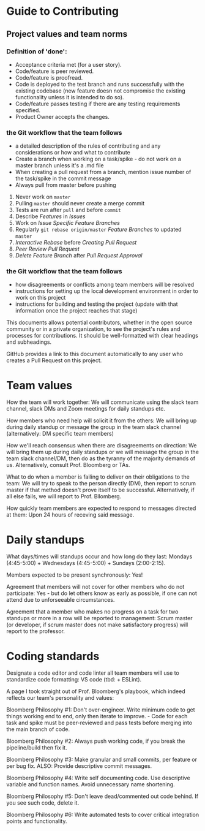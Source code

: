 # Guide to Contributing

## Project values and team norms

### Definition of 'done':
- Acceptance criteria met (for a user story).<br>
- Code/feature is peer reviewed. <br>
- Code/feature is proofread. <br>
- Code is deployed to the test branch and runs successfully with the existing codebase (new feature doesn not compromise the existing functionality unless it is intended to do so). <br>
- Code/feature passes testing if there are any testing requirements specified. <br>
- Product Owner accepts the changes. <br>

### the Git workflow that the team follows
- a detailed description of the rules of contributing and any considerations or how and what to contribute
- Create a branch when working on a task/spike - do not work on a master branch unless it's a .md file 
- When creating a pull request from a branch, mention issue number of the task/spike in the commit message
- Always pull from master before pushing


1. Never work on ``master``
2. Pulling ``master`` should never create a merge commit
3. Tests are run after ``pull`` and before ``commit``
3. Describe _Features_ in _Issues_
4. Work on _Issue Specific Feature Branches_
5. Regularly ``git rebase origin/master`` _Feature Branches_ to updated ``master``
6. _Interactive Rebase_ before _Creating Pull Request_
7. _Peer Review Pull Request_
8. _Delete Feature Branch_ after _Pull Request Approval_

### the Git workflow that the team follows

- how disagreements or conflicts among team members will be resolved
- instructions for setting up the local development environment in order to work on this project
- instructions for building and testing the project (update with that information once the project reaches that stage)

This documents allows potential contributors, whether in the open source community or in a private organization, to see the project's rules and processes for contributions. It should be well-formatted with clear headings and subheadings.  

GitHub provides a link to this document automatically to any user who creates a Pull Request on this project.

# Team values

How the team will work together: We will communicate using the slack team channel, slack DMs and Zoom meetings for daily standups etc.

How members who need help will solicit it from the others: We will bring up during daily standup or message the group in the team slack channel (alternatively: DM specific team members)

How we'll reach consensus when there are disagreements on direction: We will bring them up during daily standups or we will message the group in the team slack channel/DM, then do as the tyranny of the majority demands of us. Alternatively, consult Prof. Bloomberg or TAs.

What to do when a member is failing to deliver on their obligations to the team: We will try to speak to the person directly (DM), then report to scrum master if that method doesn't prove itself to be successful. Alternatively, if all else fails, we will report to Prof. Bllomberg.

How quickly team members are expected to respond to messages directed at them: Upon 24 hours of receving said message.

# Daily standups

What days/times will standups occur and how long do they last: Mondays (4:45-5:00) + Wednesdays (4:45-5:00) + Sundays (2:00-2:15).

Members expected to be present synchronously: Yes!

Agreement that members will not cover for other members who do not participate: Yes - but do let others know as early as possible, if one can not attend due to unforseeable circumstances.

Agreement that a member who makes no progress on a task for two standups or more in a row will be reported to management: Scrum master (or developer, if scrum master does not make satisfactory progress) will report to the professor.

# Coding standards

Designate a code editor and code linter all team members will use to standardize code formatting: VS code (tbd: + ESLint).

A page I took straight out of Prof. Bloomberg's playbook, which indeed reflects our team's personality and values:

Bloomberg Philosophy #1: Don't over-engineer. Write minimum code to get things working end to end, only then iterate to improve. - Code for each task and spike must be peer-reviewed and pass tests before merging into the main branch of code.

Bloomberg Philosophy #2: Always push working code, if you break the pipeline/build then fix it.

Bloomberg Philosophy #3: Make granular and small commits, per feature or per bug fix.
ALSO: Provide descriptive commit messages.

Bloomberg Philosophy #4: Write self documenting code. Use descriptive variable and function names. Avoid unnecessary name shortening.

Bloomberg Philosophy #5: Don't leave dead/commented out code behind. If you see such code, delete it.

Bloomberg Philosophy #6: Write automated tests to cover critical integration points and functionality.
